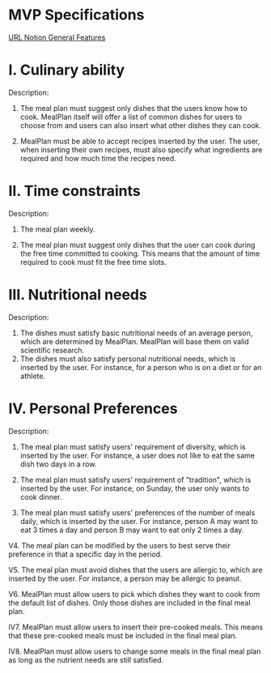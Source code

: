 # MVP Specifications

[URL Notion General Features](https://www.notion.so/MVP-Specifications-f8a26346931644388dc76fcd66264cd9)

# I. Culinary ability
Description: 
1. The meal plan must suggest only dishes that the users know how to cook. MealPlan itself will offer a list of common dishes for users to choose from and users can also insert what other dishes they can cook.

2. MealPlan must be able to accept recipes inserted by the user. The user, when inserting their own recipes, must also specify what ingredients are required and how much time the recipes need. 

# II. Time constraints
Description: 
1. The meal plan weekly.

2. The meal plan must suggest only dishes that the user can cook during the free time committed to cooking. This means that the amount of time required to cook must fit the free time slots. 

# III. Nutritional needs
Description: 
1. The dishes must satisfy basic nutritional needs of an average person, which are determined by MealPlan. MealPlan will base them on valid scientific research. 
2. The dishes must also satisfy personal nutritional needs, which is inserted by the user. For instance, for a person who is on a diet or for an athlete. 

# IV. Personal Preferences
Description: 
1. The meal plan must satisfy users' requirement of diversity, which is inserted by the user. For instance, a user does not like to eat the same dish two days in a row. 

2. The meal plan must satisfy users' requirement of "tradition", which is inserted by the user. For instance, on Sunday, the user only wants to cook dinner. 

3. The meal plan must satisfy users' preferences of the number of meals daily, which is inserted by the user. For instance, person A may want to eat 3 times a day and person B may want to eat only 2 times a day. 

V4. The meal plan can be modified by the users to best serve their preference in that a specific day in the period.

V5. The meal plan must avoid dishes that the users are allergic to, which are inserted by the user. For instance, a person may be allergic to peanut. 

V6. MealPlan must allow users to pick which dishes they want to cook from the default list of dishes. Only those dishes are included in the final meal plan. 

IV7. MealPlan must allow users to insert their pre-cooked meals. This means that these pre-cooked meals must be included in the final meal plan. 

IV8. MealPlan must allow users to change some meals in the final meal plan as long as the nutrient needs are still satisfied. 